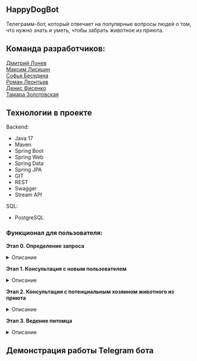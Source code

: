 ## HappyDogBot ##

Телеграмм-бот, который  отвечает на популярные вопросы людей о том, что нужно знать и уметь, чтобы забрать животное из приюта.

## Команда разработчиков: <br>
[Дмитрий Лунев](https://github.com/dvlunev)<br>
[Максим Лисицин](https://github.com/Maximfsda)<br>
[Софья Беседина](https://github.com/sofibesedina444)<br>
[Роман Леонтьев](https://github.com/LeoRoA)<br>
[Денис Фисенко](https://github.com/MoXuT0)<br>
[Тамара Золотовская](https://github.com/TamaraZolotovskaya)<br>

## Технологии в проекте ##

Backend:
- Java 17
- Maven
- Spring Boot
- Spring Web
- Spring Data
- Spring JPA
- GIT
- REST
- Swagger
- Stream API

SQL:
- PostgreSQL

### Функционал для пользователя: ###

**Этап 0. Определение запроса** 
<details>
<summary>Описание</summary>

*Это входная точка общения бота с пользователем.* 

- Бот приветствует нового пользователя, рассказывает о себе и может выдать меню на выбор, с каким запросом пришел пользователь:
    - Узнать информацию о приюте (этап 1).
    - Как взять собаку из приюта (этап 2).
    - Прислать отчет о питомце (этап 3).
    - Позвать волонтера.
- Если ни один из вариантов не подходит, то бот может позвать волонтера.
- Если пользователь уже обращался к боту ранее, то новое обращение начинается с выбора запроса, с которым пришел пользователь.
</details>

**Этап 1. Консультация с новым пользователем** 
<details>
<summary>Описание</summary>

*На данном этапе бот должен давать вводную информацию о приюте: где он находится, как и когда работает, какие правила пропуска на территорию приюта, правила нахождения внутри и общения с собаками.* 

- Бот приветствует пользователя.
- Бот может рассказать о приюте.
- Бот может выдать расписание работы приюта и адрес, схему проезда.
- Бот может выдать общие рекомендации о технике безопасности на территории приюта.
- Бот может принять и записать контактные данные для связи.
- Если бот не может ответить на вопросы клиента, то можно позвать волонтера.
</details>

**Этап 2. Консультация с потенциальным хозяином животного из приюта** 
<details>
<summary>Описание</summary>

*На данном этапе бот помогает потенциальным «усыновителям» собаки из приюта разобраться с бюрократическими (как оформить договор) и бытовыми (как подготовиться к жизни с собакой) вопросами.* 

*Основная задача — дать максимально полную информацию о том, как предстоит подготовиться человеку ко встрече с новым членом семьи.* 

- Бот приветствует пользователя.
- Бот может выдать правила знакомства с собакой до того, как можно забрать ее из приюта.
- Бот может выдать список документов, необходимых для того, чтобы взять собаку из приюта.
- Бот может выдать список рекомендаций по транспортировке животного.
- Бот может выдать список рекомендаций по обустройству дома для щенка.
- Бот может выдать список рекомендаций по обустройству дома для взрослой собаки.
- Бот может выдать список рекомендаций по обустройству дома для собаки с ограниченными возможностями (зрение, передвижение).
- Бот может выдать советы кинолога по первичному общению с собакой.
- Бот может выдать рекомендации по проверенным кинологам для дальнейшего обращения к ним.
- Бот может выдать список причин, почему могут отказать и не дать забрать собаку из приюта.
- Бот может принять и записать контактные данные для связи.
- Если бот не может ответить на вопросы клиента, то можно позвать волонтера.
</details>

**Этап 3. Ведение питомца** 
<details>
<summary>Описание</summary>

*После того, как новый усыновитель забрал собаку из приюта, он обязан в течение месяца присылать информацию о том, как животное чувствует себя на новом месте. В ежедневный отчет входит следующая информация:* 

- *Фото животного.*
- *Рацион животного.*
- *Общее самочувствие и привыкание к новому месту.*
- *Изменение в поведении: отказ от старых привычек, приобретение новых.*

*Отчет нужно присылать каждый день, ограничений в сутках по времени сдачи отчета нет. Раз в два-три дня волонтеры отсматривают все присланные отчеты. В случае, если усыновитель недолжным образом заполнял отчет, волонтер через бота может дать обратную связь в стандартной форме: «Дорогой усыновитель, мы заметили, что ты заполняешь отчет не так подробно, как необходимо. Пожалуйста, подойди ответственнее к этому занятию. В противном случае волонтеры приюта будут обязаны самолично проверять условия содержания собаки».* 

*В базу новых усыновителей пользователь попадает через волонтера, который его туда заносит. Задача бота — принимать на вход информацию и в случае, если пользователь не присылает информацию, напоминать об этом, а если проходит более 2 дней, то отправлять запрос волонтеру на связь с усыновителем.* 

*Как только период в 30 дней заканчивается, волонтеры принимают решение о том, остается собака у хозяина или нет. Испытательный срок может быть пройден, может быть продлен на любое количество дней, а может быть не пройден.* 

- Бот может прислать форму ежедневного отчета.
- Если пользователь прислал только фото, то бот может запросить текст.
- Если пользователь прислал только текст, то бот может запросить фото.
- Бот может выдать предупреждение о том, что отчет заполняется плохо (делает волонтер): 
«*Дорогой усыновитель, мы заметили, что ты заполняешь отчет не так подробно, как необходимо. Пожалуйста, подойди ответственнее к этому занятию. В противном случае волонтеры приюта будут обязаны самолично проверять условия содержания собаки».*
- Если усыновитель прошел испытательный срок, то бот поздравляет его стандартным сообщением.
- Если усыновителю было назначено дополнительное время испытательного срока, то бот сообщает ему и указывает количество дополнительных дней.
- Если усыновитель не прошел испытательный срок, то бот уведомляет его об этом и дает инструкции по дальнейшим шагам.
- Если бот не может ответить на вопросы клиента, то можно позвать волонтера.
</details>

## Демонстрация работы Telegram бота ##

